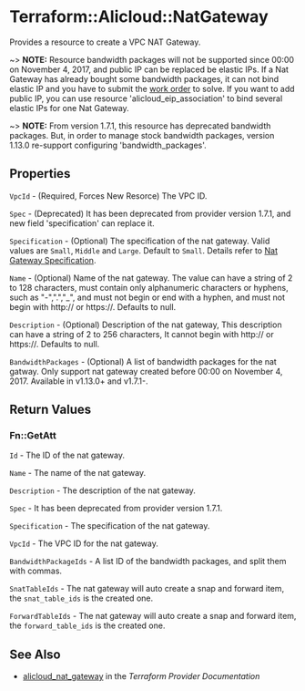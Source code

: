 # Terraform::Alicloud::NatGateway

Provides a resource to create a VPC NAT Gateway.


~> **NOTE:** Resource bandwidth packages will not be supported since 00:00 on November 4, 2017, and public IP can be replaced be elastic IPs.
If a Nat Gateway has already bought some bandwidth packages, it can not bind elastic IP and you have to submit the [work order](https://selfservice.console.aliyun.com/ticket/createIndex) to solve.
If you want to add public IP, you can use resource 'alicloud_eip_association' to bind several elastic IPs for one Nat Gateway.

~> **NOTE:** From version 1.7.1, this resource has deprecated bandwidth packages.
But, in order to manage stock bandwidth packages, version 1.13.0 re-support configuring 'bandwidth_packages'.

## Properties

`VpcId` - (Required, Forces New Resorce) The VPC ID.

`Spec` - (Deprecated) It has been deprecated from provider version 1.7.1, and new field 'specification' can replace it.

`Specification` - (Optional) The specification of the nat gateway. Valid values are `Small`, `Middle` and `Large`. Default to `Small`. Details refer to [Nat Gateway Specification](https://www.alibabacloud.com/help/doc-detail/42757.htm).

`Name` - (Optional) Name of the nat gateway. The value can have a string of 2 to 128 characters, must contain only alphanumeric characters or hyphens, such as "-",".","_", and must not begin or end with a hyphen, and must not begin with http:// or https://. Defaults to null.

`Description` - (Optional) Description of the nat gateway, This description can have a string of 2 to 256 characters, It cannot begin with http:// or https://. Defaults to null.

`BandwidthPackages` - (Optional) A list of bandwidth packages for the nat gatway. Only support nat gateway created before 00:00 on November 4, 2017. Available in v1.13.0+ and v1.7.1-.


## Return Values

### Fn::GetAtt

`Id` - The ID of the nat gateway.

`Name` - The name of the nat gateway.

`Description` - The description of the nat gateway.

`Spec` - It has been deprecated from provider version 1.7.1.

`Specification` - The specification of the nat gateway.

`VpcId` - The VPC ID for the nat gateway.

`BandwidthPackageIds` - A list ID of the bandwidth packages, and split them with commas.

`SnatTableIds` - The nat gateway will auto create a snap and forward item, the `snat_table_ids` is the created one.

`ForwardTableIds` - The nat gateway will auto create a snap and forward item, the `forward_table_ids` is the created one.

## See Also

* [alicloud_nat_gateway](https://www.terraform.io/docs/providers/alicloud/r/nat_gateway.html) in the _Terraform Provider Documentation_